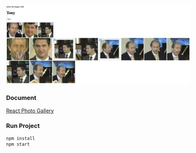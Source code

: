![alt text](preview.png)

### Document
<a href="https://github.com/neptunian/react-photo-gallery">React Photo Gallery
</a>


### Run Project
```console
npm install
npm start
```